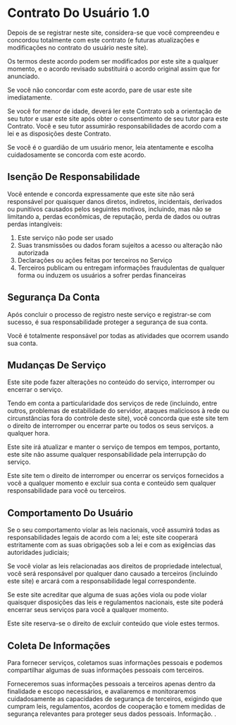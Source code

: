# Contrato Do Usuário 1.0

Depois de se registrar neste site, considera-se que você compreendeu e concordou totalmente com este contrato (e futuras atualizações e modificações no contrato do usuário neste site).

Os termos deste acordo podem ser modificados por este site a qualquer momento, e o acordo revisado substituirá o acordo original assim que for anunciado.

Se você não concordar com este acordo, pare de usar este site imediatamente.

Se você for menor de idade, deverá ler este Contrato sob a orientação de seu tutor e usar este site após obter o consentimento de seu tutor para este Contrato. Você e seu tutor assumirão responsabilidades de acordo com a lei e as disposições deste Contrato.

Se você é o guardião de um usuário menor, leia atentamente e escolha cuidadosamente se concorda com este acordo.

## Isenção De Responsabilidade

Você entende e concorda expressamente que este site não será responsável por quaisquer danos diretos, indiretos, incidentais, derivados ou punitivos causados pelos seguintes motivos, incluindo, mas não se limitando a, perdas econômicas, de reputação, perda de dados ou outras perdas intangíveis:

1. Este serviço não pode ser usado
1. Suas transmissões ou dados foram sujeitos a acesso ou alteração não autorizada
1. Declarações ou ações feitas por terceiros no Serviço
1. Terceiros publicam ou entregam informações fraudulentas de qualquer forma ou induzem os usuários a sofrer perdas financeiras

## Segurança Da Conta

Após concluir o processo de registro neste serviço e registrar-se com sucesso, é sua responsabilidade proteger a segurança de sua conta.

Você é totalmente responsável por todas as atividades que ocorrem usando sua conta.

## Mudanças De Serviço

Este site pode fazer alterações no conteúdo do serviço, interromper ou encerrar o serviço.

Tendo em conta a particularidade dos serviços de rede (incluindo, entre outros, problemas de estabilidade do servidor, ataques maliciosos à rede ou circunstâncias fora do controle deste site), você concorda que este site tem o direito de interromper ou encerrar parte ou todos os seus serviços. a qualquer hora.

Este site irá atualizar e manter o serviço de tempos em tempos, portanto, este site não assume qualquer responsabilidade pela interrupção do serviço.

Este site tem o direito de interromper ou encerrar os serviços fornecidos a você a qualquer momento e excluir sua conta e conteúdo sem qualquer responsabilidade para você ou terceiros.

## Comportamento Do Usuário

Se o seu comportamento violar as leis nacionais, você assumirá todas as responsabilidades legais de acordo com a lei; este site cooperará estritamente com as suas obrigações sob a lei e com as exigências das autoridades judiciais;

Se você violar as leis relacionadas aos direitos de propriedade intelectual, você será responsável por qualquer dano causado a terceiros (incluindo este site) e arcará com a responsabilidade legal correspondente.

Se este site acreditar que alguma de suas ações viola ou pode violar quaisquer disposições das leis e regulamentos nacionais, este site poderá encerrar seus serviços para você a qualquer momento.

Este site reserva-se o direito de excluir conteúdo que viole estes termos.

## Coleta De Informações

Para fornecer serviços, coletamos suas informações pessoais e podemos compartilhar algumas de suas informações pessoais com terceiros.

Forneceremos suas informações pessoais a terceiros apenas dentro da finalidade e escopo necessários, e avaliaremos e monitoraremos cuidadosamente as capacidades de segurança de terceiros, exigindo que cumpram leis, regulamentos, acordos de cooperação e tomem medidas de segurança relevantes para proteger seus dados pessoais. Informação. .